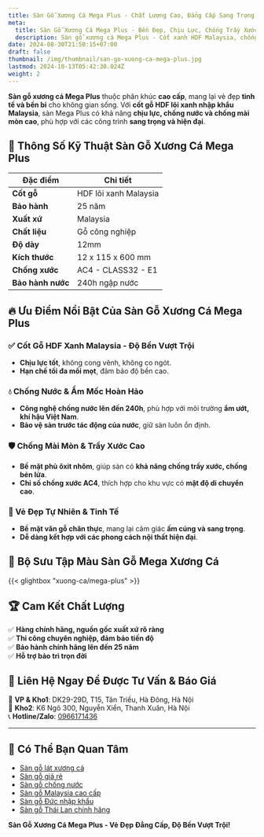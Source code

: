 ```yaml
---
title: Sàn Gỗ Xương Cá Mega Plus - Chất Lượng Cao, Đẳng Cấp Sang Trọng
meta:
  title: Sàn Gỗ Xương Cá Mega Plus - Bền Đẹp, Chịu Lực, Chống Trầy Xước
  description: Sàn gỗ xương cá Mega Plus - Cốt xanh HDF Malaysia, chống nước 240h, chịu lực tốt. Giải pháp hoàn hảo cho không gian cao cấp.
date: 2024-08-30T21:50:15+07:00
draft: false
thumbnail: /img/thumbnail/san-go-xuong-ca-mega-plus.jpg
lastmod: 2024-10-13T05:42:30.024Z
weight: 2
---
```


**Sàn gỗ xương cá Mega Plus** thuộc phân khúc **cao cấp**, mang lại vẻ đẹp **tinh tế và bền bỉ** cho không gian sống. Với **cốt gỗ HDF lõi xanh nhập khẩu Malaysia**, sàn Mega Plus có khả năng **chịu lực, chống nước và chống mài mòn cao**, phù hợp với các công trình **sang trọng và hiện đại**.

## 🔹 Thông Số Kỹ Thuật Sàn Gỗ Xương Cá Mega Plus
| **Đặc điểm**   | **Chi tiết**           |
|---------------|----------------------|
| **Cốt gỗ**    | HDF lõi xanh Malaysia |
| **Bảo hành**  | 25 năm                |
| **Xuất xứ**   | Malaysia              |
| **Chất liệu** | Gỗ công nghiệp        |
| **Độ dày**    | 12mm                   |
| **Kích thước**| 12 x 115 x 600 mm      |
| **Chống xước**| AC4 - CLASS32 - E1    |
| **Bảo hành nước** | 240h ngập nước   |

## 🔥 Ưu Điểm Nổi Bật Của Sàn Gỗ Xương Cá Mega Plus
### ✅ Cốt Gỗ HDF Xanh Malaysia - Độ Bền Vượt Trội
- **Chịu lực tốt**, không cong vênh, không co ngót.
- **Hạn chế tối đa mối mọt**, đảm bảo độ bền cao.

### 💧 Chống Nước & Ẩm Mốc Hoàn Hảo
- **Công nghệ chống nước lên đến 240h**, phù hợp với môi trường **ẩm ướt, khí hậu Việt Nam**.
- **Bảo vệ sàn trước tác động của nước**, giữ sàn luôn ổn định.

### 🛡️ Chống Mài Mòn & Trầy Xước Cao
- **Bề mặt phủ ôxit nhôm**, giúp sàn có **khả năng chống trầy xước, chống bén lửa**.
- **Chỉ số chống xước AC4**, thích hợp cho khu vực có **mật độ di chuyển cao**.

### 🎨 Vẻ Đẹp Tự Nhiên & Tinh Tế
- **Bề mặt vân gỗ chân thực**, mang lại cảm giác **ấm cúng và sang trọng**.
- **Dễ dàng kết hợp với các phong cách nội thất hiện đại**.

## 🎨 Bộ Sưu Tập Màu Sàn Gỗ Mega Xương Cá
{{< glightbox "xuong-ca/mega-plus" >}}

## 🏆 Cam Kết Chất Lượng
✅ **Hàng chính hãng, nguồn gốc xuất xứ rõ ràng**  
✅ **Thi công chuyên nghiệp, đảm bảo tiến độ**  
✅ **Bảo hành chính hãng lên đến 25 năm**  
✅ **Hỗ trợ bảo trì trọn đời**  

## 📍 Liên Hệ Ngay Để Được Tư Vấn & Báo Giá
📍 **VP & Kho1**: DK29-29D, T15, Tân Triều, Hà Đông, Hà Nội  
📍 **Kho2**: K6 Ngõ 300, Nguyễn Xiển, Thanh Xuân, Hà Nội  
📞 **Hotline/Zalo**: [0966171436](tel:0966171436)

---
## 📌 Có Thể Bạn Quan Tâm
- [Sàn gỗ lát xương cá](/san-go-xuong-ca/)  
- [Sàn gỗ giá rẻ](/san-go-cong-nghiep/san-go-gia-re/)  
- [Sàn gỗ chống nước](/san-go-cong-nghiep/san-go-chiu-nuoc/)  
- [Sàn gỗ Malaysia cao cấp](/san-go-cong-nghiep/kho-san-go-malaysia/)  
- [Sàn gỗ Đức nhập khẩu](/san-go-cong-nghiep/san-go-duc-nhap-khau/)  
- [Sàn gỗ Thái Lan chính hãng](/san-go-cong-nghiep/san-go-thai-lan/)  

**Sàn Gỗ Xương Cá Mega Plus - Vẻ Đẹp Đẳng Cấp, Độ Bền Vượt Trội!**
